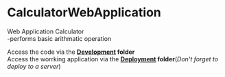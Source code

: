 # CalculatorWebApplication
 Web Application Calculator<br>
-performs basic arithmatic operation

Access the code via the <b><a href="your-linkedin-URL">Development<a> folder</b>
<br>
 Access the worrking application via the <b><a href="https://github.com/Tran203/CalculatorWebApplication/tree/main/Deployment">Deployment<a> folder</b>(*Don't forget to deploy to a server*)
